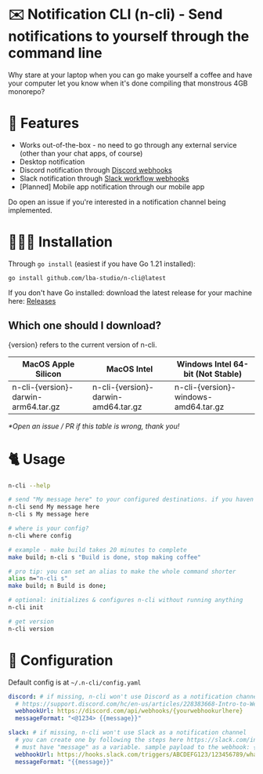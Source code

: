 # ✉️ Notification CLI (n-cli) - Send notifications to yourself through the command line

Why stare at your laptop when you can go make yourself a coffee and have your computer let you know when it's done compiling that monstrous 4GB monorepo?

# 🚀 Features

- Works out-of-the-box - no need to go through any external service (other than your chat apps, of course)
- Desktop notification
- Discord notification through [Discord webhooks](https://support.discord.com/hc/en-us/articles/228383668-Intro-to-Webhooks)
- Slack notification through [Slack workflow webhooks](https://slack.com/intl/en-gb/help/articles/360041352714-Create-workflows-that-start-with-a-webhook)
- [Planned] Mobile app notification through our mobile app

Do open an issue if you're interested in a notification channel being implemented.

# 👨🏻‍💻 Installation

Through `go install` (easiest if you have Go 1.21 installed):

```shell
go install github.com/lba-studio/n-cli@latest
```

If you don't have Go installed: download the latest release for your machine here: [Releases](https://github.com/lba-studio/n-cli/releases/)

## Which one should I download?

{version} refers to the current version of n-cli.

| MacOS Apple Silicon                 | MacOS Intel                         | Windows Intel 64-bit (Not Stable)    |
| ----------------------------------- | ----------------------------------- | ------------------------------------ |
| n-cli-{version}-darwin-arm64.tar.gz | n-cli-{version}-darwin-amd64.tar.gz | n-cli-{version}-windows-amd64.tar.gz |

_\*Open an issue / PR if this table is wrong, thank you!_

# 🐈 Usage

```sh
n-cli --help

# send "My message here" to your configured destinations. if you haven't configured n-cli, we'll setup a config for you
n-cli send My message here
n-cli s My message here

# where is your config?
n-cli where config

# example - make build takes 20 minutes to complete
make build; n-cli s "Build is done, stop making coffee"

# pro tip: you can set an alias to make the whole command shorter
alias n="n-cli s"
make build; n Build is done;

# optional: initializes & configures n-cli without running anything
n-cli init

# get version
n-cli version
```

# 📝 Configuration

Default config is at `~/.n-cli/config.yaml`

```yaml
discord: # if missing, n-cli won't use Discord as a notification channel
  # https://support.discord.com/hc/en-us/articles/228383668-Intro-to-Webhooks
  webhookUrl: https://discord.com/api/webhooks/{yourwebhookurlhere}
  messageFormat: "<@1234> {{message}}"

slack: # if missing, n-cli won't use Slack as a notification channel
  # you can create one by following the steps here https://slack.com/intl/en-gb/help/articles/360041352714-Create-workflows-that-start-with-a-webhook
  # must have "message" as a variable. sample payload to the webhook: { "message": "{{message}}" }
  webhookUrl: https://hooks.slack.com/triggers/ABCDEFG123/123456789/whateverstringishere
  messageFormat: "{{message}}"
```
